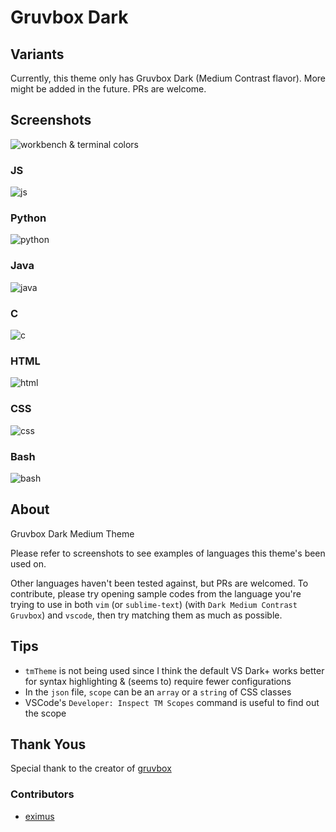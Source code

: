 # Gruvbox Dark

## Variants

Currently, this theme only has Gruvbox Dark (Medium Contrast flavor). More might be added in the future. PRs are welcome.

## Screenshots

![workbench & terminal colors](images/workbench.png)

### JS

![js](images/js.png)

### Python

![python](images/python.png)

### Java

![java](images/java.png)

### C

![c](images/c.png)

### HTML

![html](images/html.png)

### CSS

![css](images/css.png)

### Bash

![bash](images/bash.png)

## About

Gruvbox Dark Medium Theme

Please refer to screenshots to see examples of languages this theme's been used on.

Other languages haven't been tested against, but PRs are welcomed.
To contribute, please try opening sample codes from the language you're trying to use in both `vim` (or `sublime-text`) (with `Dark Medium Contrast Gruvbox`) and `vscode`, then try matching them as much as possible.

## Tips

*   `tmTheme` is not being used since I think the default VS Dark+ works better for syntax highlighting & (seems to) require fewer configurations
*   In the `json` file, `scope` can be an `array` or a `string` of CSS classes
*   VSCode's `Developer: Inspect TM Scopes` command is useful to find out the scope

## Thank Yous

Special thank to the creator of [gruvbox](https://github.com/morhetz/gruvbox)

### Contributors

*   [eximus](https://github.com/3ximus)
